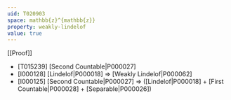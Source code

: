 ```yaml
---
uid: T020903
space: mathbb{z}^{mathbb{z}}
property: weakly-lindelof
value: true
---
```

[[Proof]]

* [T015239] [Second Countable|P000027]
* [I000128] [Lindelof|P000018] => [Weakly Lindelof|P000062]
* [I000125] [Second Countable|P000027] => ([Lindelof|P000018] + [First Countable|P000028] + [Separable|P000026])


